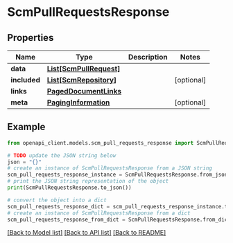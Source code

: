 # ScmPullRequestsResponse


## Properties

Name | Type | Description | Notes
------------ | ------------- | ------------- | -------------
**data** | [**List[ScmPullRequest]**](ScmPullRequest.md) |  | 
**included** | [**List[ScmRepository]**](ScmRepository.md) |  | [optional] 
**links** | [**PagedDocumentLinks**](PagedDocumentLinks.md) |  | 
**meta** | [**PagingInformation**](PagingInformation.md) |  | [optional] 

## Example

```python
from openapi_client.models.scm_pull_requests_response import ScmPullRequestsResponse

# TODO update the JSON string below
json = "{}"
# create an instance of ScmPullRequestsResponse from a JSON string
scm_pull_requests_response_instance = ScmPullRequestsResponse.from_json(json)
# print the JSON string representation of the object
print(ScmPullRequestsResponse.to_json())

# convert the object into a dict
scm_pull_requests_response_dict = scm_pull_requests_response_instance.to_dict()
# create an instance of ScmPullRequestsResponse from a dict
scm_pull_requests_response_from_dict = ScmPullRequestsResponse.from_dict(scm_pull_requests_response_dict)
```
[[Back to Model list]](../README.md#documentation-for-models) [[Back to API list]](../README.md#documentation-for-api-endpoints) [[Back to README]](../README.md)


